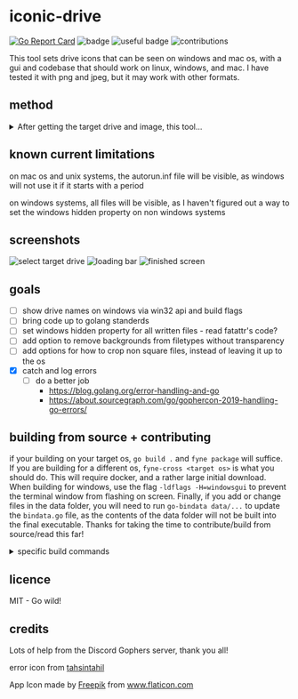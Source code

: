 # iconic-drive
[![Go Report Card](https://goreportcard.com/badge/github.com/isaec/iconic-drive)](https://goreportcard.com/report/github.com/isaec/iconic-drive)
![badge](https://img.shields.io/badge/badge-badge-orange)
![useful badge](https://img.shields.io/badge/useful-maybe-yellow)
![contributions](https://img.shields.io/badge/contributions-yes%20please-FF00FF)

This tool sets drive icons that can be seen on windows and mac os, with a gui and codebase that should work on linux, windows, and mac. I have tested it with png and jpeg, but it may work with other formats.
## method
<details>
<summary>After getting the target drive and image, this tool...</summary>
  
- deletes the following files to prevent weird issues overwriting
  - ``.autorun.ico``
  - ``autorun.inf``
  - ``.VolumeIcon.icns``
  - ``._``
  - ``._.VolumeIcon.icns``
- to apply windows icon it
  - writes the icon as an ico file
  - points to it with the ``autorun.inf`` file
- to apply mac icon it
  - writes the icon as an icns file
  - writes the ``._`` and ``._.VolumeIcon.icns`` files
    - these files seem to be needed for the icon to appear - I don't know why

</details>

## known current limitations
on mac os and unix systems, the autorun.inf file will be visible, as windows will not use it if it starts with a period

on windows systems, all files will be visible, as I haven't figured out a way to set the windows hidden property on non windows systems

## screenshots
![select target drive](https://user-images.githubusercontent.com/72410860/103106849-d9e28980-45ed-11eb-8f95-e32acee54af9.png)
![loading bar](https://user-images.githubusercontent.com/72410860/103106897-39409980-45ee-11eb-973e-d2da282ec0a8.png)
![finished screen](https://user-images.githubusercontent.com/72410860/103106872-0b5b5500-45ee-11eb-868b-b978a33935f0.png)

## goals

- [ ] show drive names on windows via win32 api and build flags
- [ ] bring code up to golang standerds
- [ ] set windows hidden property for all written files - read fatattr's code?
- [ ] add option to remove backgrounds from filetypes without transparency
- [ ] add options for how to crop non square files, instead of leaving it up to the os
- [x] catch and log errors
  - [ ] do a better job
    - https://blog.golang.org/error-handling-and-go
    - https://about.sourcegraph.com/go/gophercon-2019-handling-go-errors/

## building from source + contributing

if your building on your target os, ``go build .`` and ``fyne package`` will suffice. If you are building for a different os, ``fyne-cross <target os>`` is what you should do. This will require docker, and a rather large initial download. When building for windows, use the flag ``-ldflags -H=windowsgui`` to prevent the terminal window from flashing on screen. Finally, if you add or change files in the data folder, you will need to run ``go-bindata data/...`` to update the ``bindata.go`` file, as the contents of the data folder will not be built into the final executable. Thanks for taking the time to contribute/build from source/read this far!

<details>
<summary>specific build commands</summary>

windows: ``fyne-cross windows -ldflags -H=windowsgui``

mac os: ``fyne-cross darwin``

linux: ``go build . && fyne package``

</details>

## licence
MIT - Go wild!

## credits
Lots of help from the Discord Gophers server, thank you all!

error icon from [tahsintahil](https://www.iconfinder.com/tahsintahil)

<div>App Icon made by <a href="https://www.flaticon.com/authors/freepik" title="Freepik">Freepik</a> from <a href="https://www.flaticon.com/" title="Flaticon">www.flaticon.com</a></div>
